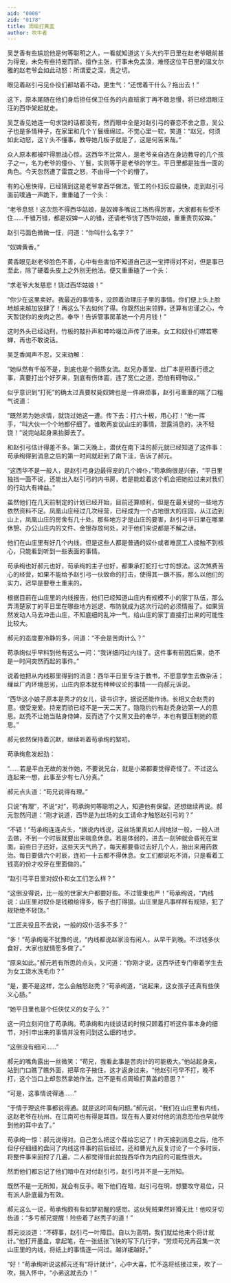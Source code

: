 ```yaml
---
aid: "0006"
zid: "0178"
title: 周瑜打黄盖
author: 吹牛者
---
```


吴芝香有些尴尬他是何等聪明之人，一看就知道这丫头大约平日里在赵老爷眼前甚为得宠，未免有些持宠而骄。擅作主张，行事未免孟浪，难怪这位平日里的温文尔雅的赵老爷会如此动怒：所谓爱之深，责之切。

眼见着赵引弓见仆役们都站着不动，更生气：“还愣着干什么？拖出去！”

这下，原本尾随在他们身后担任保卫任务的内直班家丁再不敢怠慢，将已经泪眼汪汪的西华架起就走。

吴芝香见她连一句求饶的话都没有，然而眼中全是对赵引弓的眷恋不舍之意，吴公子也是多情种子，在家里和几个丫鬟缠绵过。不觉心里一软，笑道：“赵兄，何须如此动怒，这丫头不懂事，教导她几板子就是了，这是何苦来哉。”

众人原本都被吓得胆战心惊。这西华不比常人，是老爷亲自选在身边教导的几个孩子之一，名为老爷的僮仆、丫鬟，实则等于是老爷的学生。平日里都是独当一面的角色。今天忽然遭了雷霆之怒，不由得一个个的懵了。

有的心思快得，已经猜到这是老爷拿西华做法。管工的仆妇反应最快，走到赵引弓面前噗通一声跪下，重重磕了一个头：

“老爷息怒！这次怨不得西华姑娘，是奴婢多嘴说工场热得厉害，大家都有些受不住……千错万错，都是奴婢一人的错，还请老爷饶了西华姑娘，重重责罚奴婢。”

赵引弓面色微微一怔，问道：“你叫什么名字？”

“奴婢黄香。”

黄香眼见赵老爷脸色不善，心中有些害怕不知道自己这一宝押得对不对，但是事已至此，除了硬着头皮上之外别无他法。便又重重磕了一个头：

“求老爷大发慈悲！饶过西华姑娘！”

“你少在这里卖好。我最近的事情多，没顾着治理庄子里的事情。你们便上头上脸地越来越加放肆了！再这么下去如何了得。你既然出来领罪，还算有忠谨之心，今天暂饶你的皮肉之苦。奉华！告诉管事房革她一个月月钱！”

这时外头已经动刑，竹板的敲扑声和呻吟啜泣声传了进来。女工和奴仆们噤若寒蝉，再也不敢说话。

吴芝香闻声不忍，又来劝解：

“她纵然有千般不是，到底也是个弱质女流。赵兄办善堂、丝厂本是积善行德之事，真要打出个好歹来，到底有伤体面，违了宽仁之道，恐怕有碍物议。”

似乎意识到“打死”的确太过真要杖毙奴婢也是一件麻烦事，赵引弓重重的喘了口粗气说道：

“既然弟为她求情，就饶过她这一遭。传下去：打六十板，用心打！”他一挥手，“叫大伙一个个地都仔细了。谁敢再妄议山庄的事情，泄露消息的，决不轻饶！”说完站起身来抬脚去了。

和赵引弓估计得差不多。第二天晚上，潜伏在南下洼的郝元就已经知道了这件事：苟承绚得到消息之后的第一时间就赶到了南下洼，告诉了郝元。

“这西华不是一般人，是赵引弓身边最得宠的几个婢仆，”苟承绚很是兴奋，“平日里独挡一面不说，还能出入赵引弓的内书房，若是能趁着这个机会把她拉过来对我们的行动大有裨益。”

虽然他们在几天前制定的计划已经开始，目前还算顺利，但是在最关键的一些地方依然资料不足。凤凰山庄经过几次经营，已经成为一个占地很大的庄园，从江边到山上，凤凰山庄的房舍有几十处。那些地方才是山庄的要害，赵引弓平日里在哪里休憩、办公山庄内的文件、金银存放何处，对于他们来说都是不解之谜。

他们在山庄里有好几个内线，但是这些人都是普通的奴仆或者难民工人接触不到核心，只能看到听到一些表面的事情。

苟承绚也好郝元也好，苟承绚的主子也好，都秉承打蛇打七寸的想法。这次煞费苦心的经营，如果不能给予赵引弓一伙致命的打击，使得其一蹶不振，那么以他们的实力，迟早是要卷土重来的。

根据目前在山庄里的内线报告，他们已经知道山庄内有规模不小的家丁队伍，那么弄清楚家丁的平日里在哪些地方巡逻、布防就成为这次行动的必须情报了。如果贸然发动人马去冲击山庄，不知底细的乱冲一气，给山庄的家丁直接打出来的可能性比较大。

郝元的态度要冷静的多，问道：“不会是苦肉计么？”

苟承绚似乎早料到他有这么一问：“我详细问过内线了。这件事有前因后果，绝不是一时间突然而起的事件。”

说着他把从内线那里得到的消息：西华平日里专注于教书，不愿意学生去做杂活；缫丝厂内环境恶劣，山庄内原本就有种种议论的事情一一向郝元诉说。

“西华这小娘子原本是秀才的女儿，读书识字，据说还能作诗。长相又合赵秃的意。很受宠爱。持宠而骄已经不是一天二天了。隐隐约约有赵秃身边第一人的意思。赵秃不让她当贴身侍婢，反而选了个又黑又丑的奉华，本也有要压制她的意思。”

郝元依然保持着沉默，继续听着苟承绚的絮叨。

苟承绚愈发起劲：

“……若是平白无故的发作她，不要说兄台，就是小弟都要觉得奇怪了。不过这么连起来一想，此事至少有七八分真。”

郝元点头道：“苟兄说得有理。”

只说“有理”，不说“对”，苟承绚何等聪明之人，知道他有保留。还想继续再说。郝元忽然问道：“刚才说道，西华是为丝场的女工请命才触怒赵引弓的？”

“不错！”苟承绚连连点头，“据说内线说，这丝场里真如人间地狱一般，一般人进去做，不到一个时辰就要出来喘息休息。若是体弱的，进去一刻钟就会昏死在里面。前些日子还好，这些天天气热了，每天都要昏过去好几个人，抬出来用药救治。每日要做六个时辰，连初一十五都不得休息。女工们都说吃不消，只是看着工钱高的份才咬牙在里面做的。”

“赵引弓平日里对奴仆和女工们怎么样？”

“这倒没得说，比一般的世家大户都要好些。不过管束也严！”苟承绚说，“内线说：山庄里对奴仆是钱粮给得多，板子也打得狠。山庄里是凡事样样有规矩，犯了规矩绝不轻饶。”

“工匠夫役且不去说，一般的奴仆活多不多？”

“多！”苟承绚毫不犹豫的说，“内线都说赵家没有闲人。从早干到晚。不过钱多伙食好，大家也就情愿多做了。”

“原来如此。”郝元若有所思的点头，又问道：“你刚才说，这西华还专门带着学生去为女工烧水洗毛巾？”

“是，要不是这样，怎么会触怒赵秃？”苟承绚道，“说起来，这女孩子还真有些侠义心肠。”

“她平日里也是个任侠仗义的女子么？”

这一问立刻问住了苟承绚。苟承绚和内线谈话的时候只顾着打听这件事本身的细节，对引申出来的事情并没有问到这么细的地步。

“这倒没有细问……”

郝元的嘴角露出一丝微笑：“苟兄，我看此事是苦肉计的可能极大。”他站起身来，站到门口瞧了瞧外面，把草帘子掖住，这才返身过来，“他赵引弓早不打，晚不打，这个当口上却忽然拿她作法，岂不是有点周瑜打黄盖的意思？”

“可是，这事情说得通……”

“于情于理这件事都说得通。就是这时间有问题。”郝元说，“我们在山庄里有内线，这赵老爷在杭州、在江南可也有得是耳目。现在有人要对付他的消息恐怕也早就传到他的耳中去了。”

苟承绚一惊：郝元说得对。自己怎么把这个茬给忘记了！昨天接到消息之后，他不但仔仔细细的盘问了内线这件事的前后经过，还和曹光九反复讨论了一个多时辰，将整件事来回捋了几遍，二人都觉得借此拉拢西华作为内应的可能性很大。

然而他们都忘记了他们暗中在对付赵引弓，赵引弓并不是一无所知。

既然不是一无所知，就会有反手。眼下他们在暗，赵引弓在明，想要攻守易位，只有派人卧底最为有效。

郝元这么一说，苟承绚颇有些如梦初醒的感觉。这伙髡贼果然奸猾无比！他咬牙切齿道：“多亏郝兄提醒！险些着了赵秃子的道！”

郝元淡淡道：“不碍事，赵引弓一叶障目。自以为高明，我们就给他来个将计就计。”他打开墨盒，拿起笔，在一张纸张飞快的写下几行字，“劳烦苟兄再召集一次山庄里的内线，将纸上的事情逐一问过。越详细越好。”

“好！”苟承绚听说这郝元还有“将计就计”，心中大喜，忙不迭将纸接过来，吹了一吹，揣入怀中，“小弟这就去办！”
